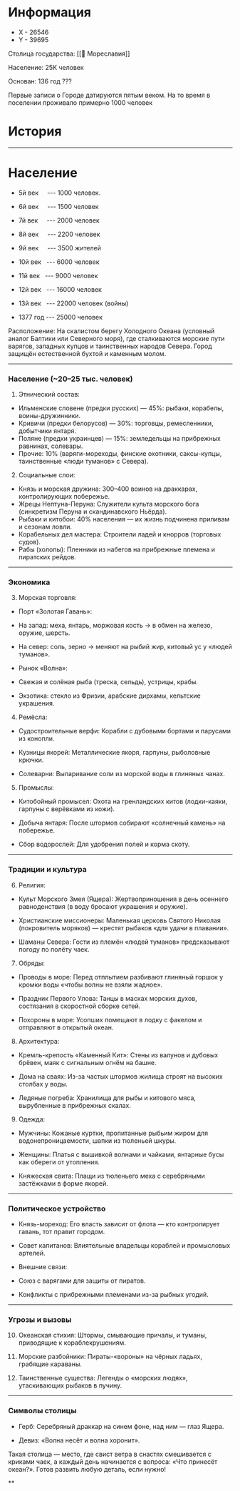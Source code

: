# Информация

- X - 26546
- Y -  39695

Столица государства: [[📄 Мореславия]]

Население: 25K человек

Основан: 136 год ???


Первые записи о Городе датируются пятым веком. На то время в поселении проживало примерно 1000 человек

  

# История

---

  

# Население

- 5й век     --- 1000 человек.
    
- 6й век     --- 1500 человек
    
- 7й век     --- 2000 человек
    
- 8й век     --- 2200 человек
    
- 9й век     --- 3500 жителей
    
- 10й век   --- 6000 человек 
    
- 11й век   --- 9000 человек
    
- 12й век   --- 16000 человек
    
- 13й век   --- 22000 человек (войны)
    
- 1377 год --- 25000 человек
    

  
  
  
  
  

Расположение: На скалистом берегу Холодного Океана (условный аналог Балтики или Северного моря), где сталкиваются морские пути варягов, западных купцов и таинственных народов Севера. Город защищён естественной бухтой и каменным молом.

---

### Население (~20–25 тыс. человек)

1. Этнический состав:
- Ильменские словене (предки русских) — 45%: рыбаки, корабелы, воины-дружинники.
- Кривичи (предки белорусов) — 30%: торговцы, ремесленники, добытчики янтаря.
- Поляне (предки украинцев) — 15%: земледельцы на прибрежных равнинах, солевары.
- Прочие: 10% (варяги-мореходы, финские охотники, саксы-купцы, таинственные «люди туманов» с Севера).


2. Социальные слои:
- Князь и морская дружина: 300–400 воинов на драккарах, контролирующих побережье.
- Жрецы Нептуна-Перуна: Служители культа морского бога (синкретизм Перуна и скандинавского Ньёрда).
- Рыбаки и китобои: 40% населения — их жизнь подчинена приливам и сезонам ловли.
- Корабельных дел мастера: Строители ладей и кнорров (торговых судов).
- Рабы (холопы): Пленники из набегов на прибрежные племена и пиратских рейдов.

---

### Экономика

3. Морская торговля:
    

- Порт «Золотая Гавань»:
    

- На запад: меха, янтарь, моржовая кость → в обмен на железо, оружие, шерсть.
    
- На север: соль, зерно → меняют на рыбий жир, китовый ус у «людей туманов».
    

- Рынок «Волна»:
    

- Свежая и солёная рыба (треска, сельдь), устрицы, крабы.
    
- Экзотика: стекло из Фризии, арабские дирхамы, кельтские украшения.
    

4. Ремёсла:
    

- Судостроительные верфи: Корабли с дубовыми бортами и парусами из конопли.
    
- Кузницы якорей: Металлические якоря, гарпуны, рыболовные крючки.
    
- Солеварни: Выпаривание соли из морской воды в глиняных чанах.
    

5. Промыслы:
    

- Китобойный промысел: Охота на гренландских китов (лодки-каяки, гарпуны с верёвками из кожи).
    
- Добыча янтаря: После штормов собирают «солнечный камень» на побережье.
    
- Сбор водорослей: Для удобрения полей и корма скоту.
    

---

### Традиции и культура

6. Религия:
    

- Культ Морского Змея (Ящера): Жертвоприношения в день осеннего равноденствия (в воду бросают украшения и оружие).
    
- Христианские миссионеры: Маленькая церковь Святого Николая (покровитель моряков) — крестят рыбаков «для удачи в плавании».
    
- Шаманы Севера: Гости из племён «людей туманов» предсказывают погоду по полёту чаек.
    

7. Обряды:
    

- Проводы в море: Перед отплытием разбивают глиняный горшок у кромки воды «чтобы волны не взяли жадное».
    
- Праздник Первого Улова: Танцы в масках морских духов, состязания в скоростной сборке сетей.
    
- Похороны в море: Усопших помещают в лодку с факелом и отправляют в открытый океан.
    

8. Архитектура:
    

- Кремль-крепость «Каменный Кит»: Стены из валунов и дубовых брёвен, маяк с сигнальным огнём на башне.
    
- Дома на сваях: Из-за частых штормов жилища строят на высоких столбах у воды.
    
- Ледяные погреба: Хранилища для рыбы и китового мяса, вырубленные в прибрежных скалах.
    

9. Одежда:
    

- Мужчины: Кожаные куртки, пропитанные рыбьим жиром для водонепроницаемости, шапки из тюленьей шкуры.
    
- Женщины: Платья с вышивкой волнами и чайками, янтарные бусы как обереги от утопления.
    
- Княжеская свита: Плащи из тюленьего меха с серебряными застёжками в форме якорей.
    

---

### Политическое устройство

- Князь-мореход: Его власть зависит от флота — кто контролирует гавань, тот правит городом.
    
- Совет капитанов: Влиятельные владельцы кораблей и промысловых артелей.
    
- Внешние связи:
    

- Союз с варягами для защиты от пиратов.
    
- Конфликты с прибрежными племенами из-за рыбных угодий.
    

---

### Угрозы и вызовы

10. Океанская стихия: Штормы, смывающие причалы, и туманы, приводящие к кораблекрушениям.
    
11. Морские разбойники: Пираты-«вороны» на чёрных ладьях, грабящие караваны.
    
12. Таинственные существа: Легенды о «морских людях», утаскивающих рыбаков в пучину.
    

---

### Символы столицы

- Герб: Серебряный драккар на синем фоне, над ним — глаз Ящера.
    
- Девиз: «Волна несёт и волна хоронит».
    

Такая столица — место, где свист ветра в снастях смешивается с криками чаек, а каждый день начинается с вопроса: «Что принесёт океан?». Готов развить любую деталь, если нужно!

**